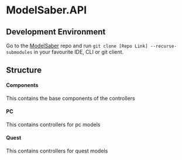 # ModelSaber.API

## Development Environment

Go to the [ModelSaber](https://github.com/modelsaber/modelsaber) repo and run `git clone [Repo Link] --recurse-submodules` in your favourite IDE, CLI or git client.

## Structure

#### Components
This contains the base components of the controllers

#### PC
This contains controllers for pc models

#### Quest
This contains controllers for quest models